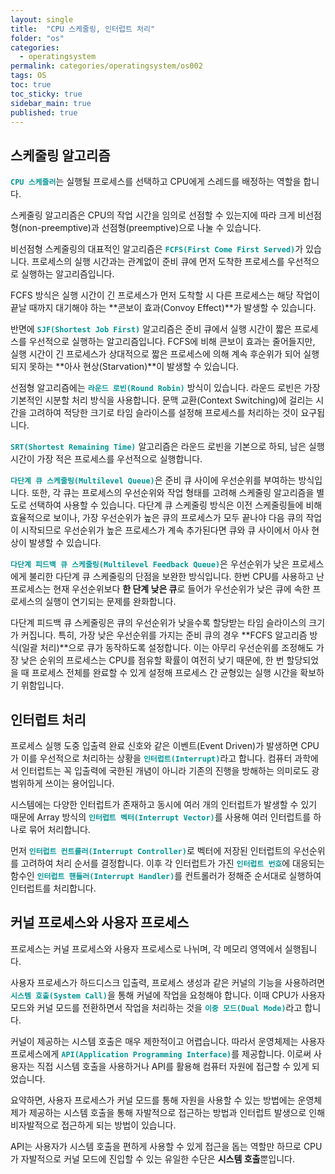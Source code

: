```yaml
---
layout: single
title:  "CPU 스케줄링, 인터럽트 처리"
folder: "os"
categories:
  - operatingsystem
permalink: categories/operatingsystem/os002
tags: OS
toc: true
toc_sticky: true
sidebar_main: true
published: true
---
```


## 스케줄링 알고리즘
<span style="color: rgb(3, 150, 150); font-weight: bold;">`CPU 스케줄러`</span>는 실행될 프로세스를 선택하고 CPU에게 스레드를 배정하는 역할을 합니다.

스케줄링 알고리즘은 CPU의 작업 시간을 임의로 선점할 수 있는지에 따라 크게 비선점형(non-preemptive)과 선점형(preemptive)으로 나눌 수 있습니다.

비선점형 스케줄링의 대표적인 알고리즘은 <span style="color: rgb(3, 150, 150); font-weight: bold;">`FCFS(First Come First Served)`</span>가 있습니다. 프로세스의 실행 시간과는 관계없이 준비 큐에 먼저 도착한 프로세스를 우선적으로 실행하는 알고리즘입니다.

FCFS 방식은 실행 시간이 긴 프로세스가 먼저 도착할 시 다른 프로세스는 해당 작업이 끝날 때까지 대기해야 하는 **콘보이 효과(Convoy Effect)**가 발생할 수 있습니다.

반면에 <span style="color: rgb(3, 150, 150); font-weight: bold;">`SJF(Shortest Job First)`</span> 알고리즘은 준비 큐에서 실행 시간이 짧은 프로세스를 우선적으로 실행하는 알고리즘입니다. FCFS에 비해 콘보이 효과는 줄어들지만, 실행 시간이 긴 프로세스가 상대적으로 짧은 프로세스에 의해 계속 후순위가 되어 실행되지 못하는 **아사 현상(Starvation)**이 발생할 수 있습니다.

선점형 알고리즘에는 <span style="color: rgb(3, 150, 150); font-weight: bold;">`라운드 로빈(Round Robin)`</span> 방식이 있습니다. 라운드 로빈은 가장 기본적인 시분할 처리 방식을 사용합니다. 문맥 교환(Context Switching)에 걸리는 시간을 고려하여 적당한 크기로 타임 슬라이스를 설정해 프로세스를 처리하는 것이 요구됩니다.

<span style="color: rgb(3, 150, 150); font-weight: bold;">`SRT(Shortest Remaining Time)`</span> 알고리즘은 라운드 로빈을 기본으로 하되, 남은 실행 시간이 가장 적은 프로세스를 우선적으로 실행합니다.

<span style="color: rgb(3, 150, 150); font-weight: bold;">`다단계 큐 스케줄링(Multilevel Queue)`</span>은 준비 큐 사이에 우선순위를 부여하는 방식입니다. 또한, 각 큐는 프로세스의 우선순위와 작업 형태를 고려해 스케줄링 알고리즘을 별도로 선택하여 사용할 수 있습니다. 다단계 큐 스케줄링 방식은 이전 스케줄링들에 비해 효율적으로 보이나, 가장 우선순위가 높은 큐의 프로세스가 모두 끝나야 다음 큐의 작업이 시작되므로 우선순위가 높은 프로세스가 계속 추가된다면 큐와 큐 사이에서 아사 현상이 발생할 수 있습니다.

<span style="color: rgb(3, 150, 150); font-weight: bold;">`다단계 피드백 큐 스케줄링(Multilevel Feedback Queue)`</span>은 우선순위가 낮은 프로세스에게 불리한 다단계 큐 스케줄링의 단점을 보완한 방식입니다. 한번 CPU를 사용하고 난 프로세스는 현재 우선순위보다 **한 단계 낮은 큐**로 들어가 우선순위가 낮은 큐에 속한 프로세스의 실행이 연기되는 문제를 완화합니다.

다단계 피드백 큐 스케줄링은 큐의 우선순위가 낮을수록 할당받는 타임 슬라이스의 크기가 커집니다. 특히, 가장 낮은 우선순위를 가지는 준비 큐의 경우 **FCFS 알고리즘 방식(일괄 처리)**으로 큐가 동작하도록 설정합니다. 이는 아무리 우선순위를 조정해도 가장 낮은 순위의 프로세스는 CPU를 점유할 확률이 여전히 낮기 때문에, 한 번 할당되었을 때 프로세스 전체를 완료할 수 있게 설정해 프로세스 간 균형있는 실행 시간을 확보하기 위함입니다.

## 인터럽트 처리
프로세스 실행 도중 입출력 완료 신호와 같은 이벤트(Event Driven)가 발생하면 CPU가 이를 우선적으로 처리하는 상황을 <span style="color: rgb(3, 150, 150); font-weight: bold;">`인터럽트(Interrupt)`</span>라고 합니다. 컴퓨터 과학에서 인터럽트는 꼭 입출력에 국한된 개념이 아니라 기존의 진행을 방해하는 의미로도 광범위하게 쓰이는 용어입니다.

시스템에는 다양한 인터럽트가 존재하고 동시에 여러 개의 인터럽트가 발생할 수 있기 때문에 Array 방식의 <span style="color: rgb(3, 150, 150); font-weight: bold;">`인터럽트 벡터(Interrupt Vector)`</span>를 사용해 여러 인터럽트를 하나로 묶어 처리합니다.

먼저 <span style="color: rgb(3, 150, 150); font-weight: bold;">`인터럽트 컨트롤러(Interrupt Controller)`</span>로 벡터에 저장된 인터럽트의 우선순위를 고려하여 처리 순서를 결정합니다. 이후 각 인터럽트가 가진 <span style="color: rgb(3, 150, 150); font-weight: bold;">`인터럽트 번호`</span>에 대응되는 함수인 <span style="color: rgb(3, 150, 150); font-weight: bold;">`인터럽트 핸들러(Interrupt Handler)`</span>를 컨트롤러가 정해준 순서대로 실행하여 인터럽트를 처리합니다.

## 커널 프로세스와 사용자 프로세스
프로세스는 커널 프로세스와 사용자 프로세스로 나뉘며, 각 메모리 영역에서 실행됩니다.

사용자 프로세스가 하드디스크 입출력, 프로세스 생성과 같은 커널의 기능을 사용하려면 <span style="color: rgb(3, 150, 150); font-weight: bold;">`시스템 호출(System Call)`</span>을 통해 커널에 작업을 요청해야 합니다. 이때 CPU가 사용자 모드와 커널 모드를 전환하면서 작업을 처리하는 것을 <span style="color: rgb(3, 150, 150); font-weight: bold;">`이중 모드(Dual Mode)`</span>라고 합니다.

커널이 제공하는 시스템 호출은 매우 제한적이고 어렵습니다. 따라서 운영체제는 사용자 프로세스에게 <span style="color: rgb(3, 150, 150); font-weight: bold;">`API(Application Programming Interface)`</span>를 제공합니다. 이로써 사용자는 직접 시스템 호출을 사용하거나 API를 활용해 컴퓨터 자원에 접근할 수 있게 되었습니다.

요약하면, 사용자 프로세스가 커널 모드를 통해 자원을 사용할 수 있는 방법에는 운영체제가 제공하는 시스템 호출을 통해 자발적으로 접근하는 방법과 인터럽트 발생으로 인해 비자발적으로 접근하게 되는 방법이 있습니다.

API는 사용자가 시스템 호출을 편하게 사용할 수 있게 접근을 돕는 역할만 하므로 CPU가 자발적으로 커널 모드에 진입할 수 있는 유일한 수단은 **시스템 호출**뿐입니다.